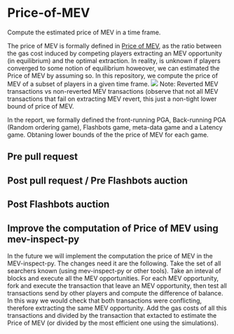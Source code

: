 # Price-of-MEV
Compute the estimated price of MEV in a time frame.

The price of MEV is formally defined in [Price of MEV](https://arxiv.org/abs/2208.13464), as the ratio between the gas cost induced by competing players extracting an MEV opportunity (in equilibrium) and the optimal extraction. In reality, is unknown if players converged to some notion of equilibrium howeover, we can estimated the Price of MEV by assuming so. In this repository, we compute the price of MEV of a subset of players in a given time frame.
![](https://i.imgur.com/le72Cfy.png)
Note: Reverted MEV transactions vs non-reverted MEV transactions (observe that not all MEV transactions that fail on extracting MEV revert, this just a non-tight lower bound of price of MEV.

In the report, we formally defined the front-running PGA, Back-running PGA (Random ordering game), Flashbots game, meta-data game and a Latency game. Obtaning lower bounds of the the price of MEV for each game.

## Pre pull request

## Post pull request / Pre Flashbots auction

## Post Flashbots auction


## Improve the computation of Price of MEV using mev-inspect-py

In the future we will implement the computation the price of MEV in the MEV-inspect-py. The changes need it are the following.
Take the set of all searchers known (using mev-inspect-py or other tools). Take an inteval of blocks and execute all the MEV opportunities. For each MEV opportunity, fork and execute the transaction that leave an MEV opportunity, then test all transactions send by other players and compute the difference of balance. In this way we would check that both transactions were conflicting, therefore extracting the same MEV opportunity. Add the gas costs of all this transactions and divided by the transaction that extacted to estimate the Price of MEV (or divided by the most efficient one using the simulations). 


